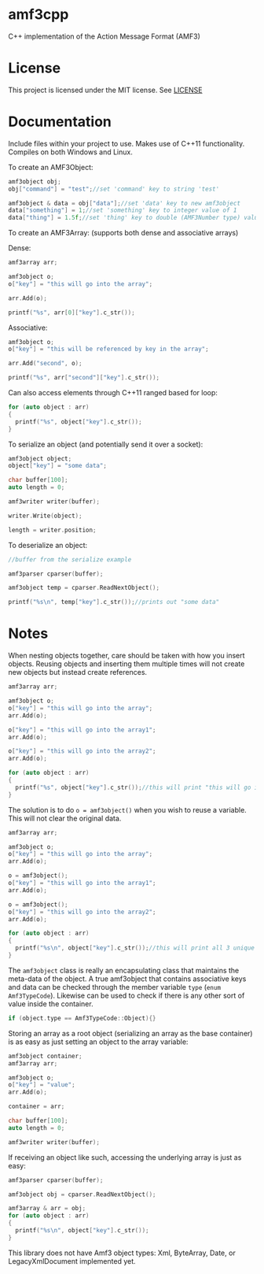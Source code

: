 amf3cpp
=======

C++ implementation of the Action Message Format (AMF3)

# License #

This project is licensed under the MIT license. See [LICENSE](https://github.com/zeroxs/amf3cpp/blob/master/LICENSE)

# Documentation #

Include files within your project to use. Makes use of C++11 functionality. Compiles on both Windows and Linux.

To create an AMF3Object:

```C++
amf3object obj;
obj["command"] = "test";//set 'command' key to string 'test'

amf3object & data = obj["data"];//set 'data' key to new amf3object
data["something"] = 1;//set 'something' key to integer value of 1
data["thing"] = 1.5f;//set 'thing' key to double (AMF3Number type) value of 1.5
```

To create an AMF3Array: (supports both dense and associative arrays)

Dense:
```C++
amf3array arr;

amf3object o;
o["key"] = "this will go into the array";

arr.Add(o);

printf("%s", arr[0]["key"].c_str());
```

Associative:
```C++
amf3object o;
o["key"] = "this will be referenced by key in the array";

arr.Add("second", o);

printf("%s", arr["second"]["key"].c_str());
```

Can also access elements through C++11 ranged based for loop:
```C++
for (auto object : arr)
{
  printf("%s", object["key"].c_str());
}
```

To serialize an object (and potentially send it over a socket):

```C++
amf3object object;
object["key"] = "some data";

char buffer[100];
auto length = 0;

amf3writer writer(buffer);

writer.Write(object);

length = writer.position;
```

To deserialize an object:

```C++
//buffer from the serialize example

amf3parser cparser(buffer);

amf3object temp = cparser.ReadNextObject();

printf("%s\n", temp["key"].c_str());//prints out "some data"

```

# Notes #

When nesting objects together, care should be taken with how you insert objects. Reusing objects and inserting them multiple times will not create new objects but instead create references.
```C++
amf3array arr;

amf3object o;
o["key"] = "this will go into the array";
arr.Add(o);

o["key"] = "this will go into the array1";
arr.Add(o);

o["key"] = "this will go into the array2";
arr.Add(o);

for (auto object : arr)
{
  printf("%s", object["key"].c_str());//this will print "this will go into the array2" x3 times
}
```

The solution is to do `o = amf3object()` when you wish to reuse a variable. This will not clear the original data.

```C++
amf3array arr;

amf3object o;
o["key"] = "this will go into the array";
arr.Add(o);

o = amf3object();
o["key"] = "this will go into the array1";
arr.Add(o);

o = amf3object();
o["key"] = "this will go into the array2";
arr.Add(o);

for (auto object : arr)
{
  printf("%s\n", object["key"].c_str());//this will print all 3 unique lines correctly
}
```

The `amf3object` class is really an encapsulating class that maintains the meta-data of the object. A true amf3object that contains associative keys and data can be checked through the member variable `type` (`enum Amf3TypeCode`). Likewise can be used to check if there is any other sort of value inside the container.

```C++
if (object.type == Amf3TypeCode::Object){}
```

Storing an array as a root object (serializing an array as the base container) is as easy as just setting an object to the array variable:

```C++
amf3object container;
amf3array arr;

amf3object o;
o["key"] = "value";
arr.Add(o);

container = arr;

char buffer[100];
auto length = 0;

amf3writer writer(buffer);
```

If receiving an object like such, accessing the underlying array is just as easy:

```C++
amf3parser cparser(buffer);

amf3object obj = cparser.ReadNextObject();

amf3array & arr = obj;
for (auto object : arr)
{
  printf("%s\n", object["key"].c_str());
}
```

This library does not have Amf3 object types: Xml, ByteArray, Date, or LegacyXmlDocument implemented yet.
